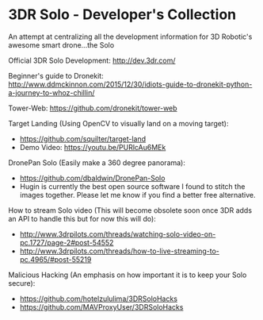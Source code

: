 # 3DR Solo - Developer's Collection
An attempt at centralizing all the development information for 3D Robotic's awesome smart drone...the Solo


Official 3DR Solo Development:
http://dev.3dr.com/

Beginner's guide to Dronekit:
http://www.ddmckinnon.com/2015/12/30/idiots-guide-to-dronekit-python-a-journey-to-whoz-chillin/

Tower-Web:
https://github.com/dronekit/tower-web

Target Landing (Using OpenCV to visually land on a moving target):
- https://github.com/squilter/target-land
- Demo Video: https://youtu.be/PURlcAu6MEk

DronePan Solo (Easily make a 360 degree panorama):
- https://github.com/dbaldwin/DronePan-Solo
- Hugin is currently the best open source software I found to stitch the images together. Please let me know if you find a better free alternative.

How to stream Solo video (This will become obsolete soon once 3DR adds an API to handle this but for now this will do):
- http://www.3drpilots.com/threads/watching-solo-video-on-pc.1727/page-2#post-54552
- http://www.3drpilots.com/threads/how-to-live-streaming-to-pc.4965/#post-55219

Malicious Hacking (An emphasis on how important it is to keep your Solo secure):
- https://github.com/hotelzululima/3DRSoloHacks
- https://github.com/MAVProxyUser/3DRSoloHacks



